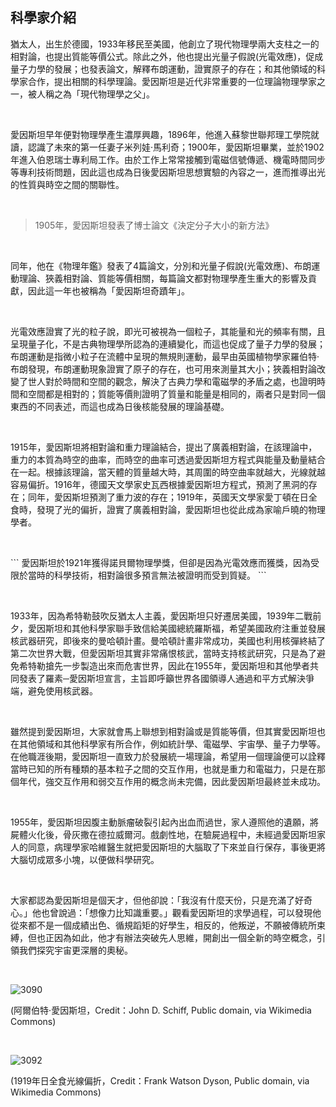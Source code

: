 ## 科學家介紹

猶太人，出生於德國，1933年移民至美國，他創立了現代物理學兩大支柱之一的相對論，也提出質能等價公式。除此之外，他也提出光量子假說(光電效應)，促成量子力學的發展；也發表論文，解釋布朗運動，證實原子的存在；和其他領域的科學家合作，提出相關的科學理論。愛因斯坦是近代非常重要的一位理論物理學家之一，被人稱之為「現代物理學之父」。

<br />

愛因斯坦早年便對物理學產生濃厚興趣，1896年，他進入蘇黎世聯邦理工學院就讀，認識了未來的第一任妻子米列娃‧馬利奇；1900年，愛因斯坦畢業，並於1902年進入伯恩瑞士專利局工作。由於工作上常常接觸到電磁信號傳遞、機電時間同步等專利技術問題，因此這也成為日後愛因斯坦思想實驗的內容之一，進而推導出光的性質與時空之間的關聯性。

<br />

> 1905年，愛因斯坦發表了博士論文《決定分子大小的新方法》

<br />

同年，他在《物理年鑑》發表了4篇論文，分別和光量子假說(光電效應)、布朗運動理論、狹義相對論、質能等價相關，每篇論文都對物理學產生重大的影響及貢獻，因此這一年也被稱為「愛因斯坦奇蹟年」。

<br />

光電效應證實了光的粒子說，即光可被視為一個粒子，其能量和光的頻率有關，且呈現量子化，不是古典物理學所認為的連續變化，而這也促成了量子力學的發展；布朗運動是指微小粒子在流體中呈現的無規則運動，最早由英國植物學家羅伯特‧布朗發現，布朗運動現象證實了原子的存在，也可用來測量其大小；狹義相對論改變了世人對於時間和空間的觀念，解決了古典力學和電磁學的矛盾之處，也證明時間和空間都是相對的；質能等價則證明了質量和能量是相同的，兩者只是對同一個東西的不同表述，而這也成為日後核能發展的理論基礎。

<br />

1915年，愛因斯坦將相對論和重力理論結合，提出了廣義相對論，在該理論中，重力的本質為時空的曲率，而時空的曲率可透過愛因斯坦方程式與能量及動量結合在一起。根據該理論，當天體的質量越大時，其周圍的時空曲率就越大，光線就越容易偏折。1916年，德國天文學家史瓦西根據愛因斯坦方程式，預測了黑洞的存在；同年，愛因斯坦預測了重力波的存在；1919年，英國天文學家愛丁頓在日全食時，發現了光的偏折，證實了廣義相對論，愛因斯坦也從此成為家喻戶曉的物理學者。

<br />

\`\`\`
愛因斯坦於1921年獲得諾貝爾物理學獎，但卻是因為光電效應而獲獎，因為受限於當時的科學技術，相對論很多預言無法被證明而受到質疑。
\`\`\`

<br />

1933年，因為希特勒鼓吹反猶太人主義，愛因斯坦只好遷居美國，1939年二戰前夕，愛因斯坦和其他科學家聯手致信給美國總統羅斯福，希望美國政府注重並發展核武器研究，即後來的曼哈頓計畫。曼哈頓計畫非常成功，美國也利用核彈終結了第二次世界大戰，但愛因斯坦其實非常痛恨核武，當時支持核武研究，只是為了避免希特勒搶先一步製造出來而危害世界，因此在1955年，愛因斯坦和其他學者共同發表了羅素─愛因斯坦宣言，主旨即呼籲世界各國領導人通過和平方式解決爭端，避免使用核武器。

<br />

雖然提到愛因斯坦，大家就會馬上聯想到相對論或是質能等價，但其實愛因斯坦也在其他領域和其他科學家有所合作，例如統計學、電磁學、宇宙學、量子力學等。在他職涯後期，愛因斯坦一直致力於發展統一場理論，希望用一個理論便可以詮釋當時已知的所有種類的基本粒子之間的交互作用，也就是重力和電磁力，只是在那個年代，強交互作用和弱交互作用的概念尚未完備，因此愛因斯坦最終並未成功。

<br />

1955年，愛因斯坦因腹主動脈瘤破裂引起內出血而過世，家人遵照他的遺願，將屍體火化後，骨灰撒在德拉威爾河。戲劇性地，在驗屍過程中，未經過愛因斯坦家人的同意，病理學家哈維醫生就把愛因斯坦的大腦取了下來並自行保存，事後更將大腦切成眾多小塊，以便做科學研究。

<br />

大家都認為愛因斯坦是個天才，但他卻說：「我沒有什麼天份，只是充滿了好奇心。」他也曾說過：「想像力比知識重要。」觀看愛因斯坦的求學過程，可以發現他從來都不是一個成績出色、循規蹈矩的好學生，相反的，他叛逆，不願被傳統所束縛，但也正因為如此，他才有辦法突破先人思維，開創出一個全新的時空概念，引領我們探究宇宙更深層的奧秘。

<br />

![3090](https://i.imgur.com/HUjpukC.png)

(阿爾伯特·愛因斯坦，Credit：John D. Schiff, Public domain, via Wikimedia Commons)

<br />

![3092](https://i.imgur.com/MJk95yO.png)

(1919年日全食光線偏折，Credit：Frank Watson Dyson, Public domain, via Wikimedia Commons)